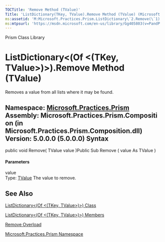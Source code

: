 ```yaml
---
TOCTitle: 'Remove Method (TValue)'
Title: 'ListDictionary(TKey, TValue).Remove Method (TValue) (Microsoft.Practices.Prism)'
ms:assetid: 'M:Microsoft.Practices.Prism.ListDictionary\`2.Remove(\`1)'
ms:mtpsurl: 'https://msdn.microsoft.com/en-us/library/Gg405803(v=PandP.50)'
---
```


Prism Class Library

ListDictionary&lt;(Of &lt;(TKey, TValue&gt;)&gt;).Remove Method (TValue)
============================================================================

Removes a value from all lists where it may be found.

**Namespace:** [Microsoft.Practices.Prism](https://msdn.microsoft.com/n:microsoft.practices.prism)
**Assembly:** Microsoft.Practices.Prism.Composition (in Microsoft.Practices.Prism.Composition.dll) Version: 5.0.0.0 (5.0.0.0)
Syntax
------

<span id="syntaxToggle"></span>public void Remove( TValue value )Public Sub Remove ( value As TValue )
#### Parameters

value  
Type: [TValue](https://msdn.microsoft.com/t:microsoft.practices.prism.listdictionary%602)
The value to remove.

See Also
--------


[ListDictionary&lt;(Of &lt;(TKey, TValue&gt;)&gt;) Class](https://msdn.microsoft.com/t:microsoft.practices.prism.listdictionary%602)

[ListDictionary&lt;(Of &lt;(TKey, TValue&gt;)&gt;) Members](https://msdn.microsoft.com/allmembers.t:microsoft.practices.prism.listdictionary%602)

[Remove Overload](https://msdn.microsoft.com/overload:microsoft.practices.prism.listdictionary%602.remove)

[Microsoft.Practices.Prism Namespace](https://msdn.microsoft.com/n:microsoft.practices.prism)
